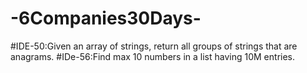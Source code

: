 # -6Companies30Days-
#IDE-50:Given an array of strings, return all groups of strings that are anagrams.
#IDe-56:Find max 10 numbers in a list having 10M entries.
